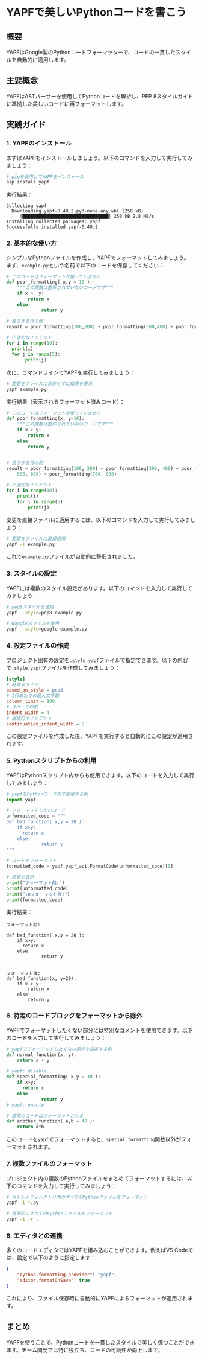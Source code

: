 # YAPFで美しいPythonコードを書こう

## 概要
YAPFはGoogle製のPythonコードフォーマッターで、コードの一貫したスタイルを自動的に適用します。

## 主要概念
YAPFはASTパーサーを使用してPythonコードを解析し、PEP 8スタイルガイドに準拠した美しいコードに再フォーマットします。

## 実践ガイド

### 1. YAPFのインストール

まずはYAPFをインストールしましょう。以下のコマンドを入力して実行してみましょう：

```python
# pipを使用してYAPFをインストール
pip install yapf
```

実行結果：
```
Collecting yapf
  Downloading yapf-0.40.2-py3-none-any.whl (250 kB)
     |████████████████████████████████| 250 kB 2.8 MB/s
Installing collected packages: yapf
Successfully installed yapf-0.40.2
```

### 2. 基本的な使い方

シンプルなPythonファイルを作成し、YAPFでフォーマットしてみましょう。
まず、`example.py`という名前で以下のコードを保存してください：

```python
# このコードはフォーマットが整っていません
def poor_formatting( x,y = 10 ):
    """この関数は整形されていないコードです"""
    if x >  y:
        return x
    else:
             return y

# 長すぎる行の例
result = poor_formatting(100,200) + poor_formatting(300,400) + poor_formatting(500,600) + poor_formatting(700,800)

# 不適切なインデント
for i in range(10):
  print(i)
  for j in range(5):
       print(j)
```

次に、コマンドラインでYAPFを実行してみましょう：

```bash
# 変更をファイルに保存せずに結果を表示
yapf example.py
```

実行結果（表示されるフォーマット済みコード）：
```python
# このコードはフォーマットが整っていません
def poor_formatting(x, y=10):
    """この関数は整形されていないコードです"""
    if x > y:
        return x
    else:
        return y


# 長すぎる行の例
result = poor_formatting(100, 200) + poor_formatting(300, 400) + poor_formatting(
    500, 600) + poor_formatting(700, 800)

# 不適切なインデント
for i in range(10):
    print(i)
    for j in range(5):
        print(j)
```

変更を直接ファイルに適用するには、以下のコマンドを入力して実行してみましょう：

```bash
# 変更をファイルに直接適用
yapf -i example.py
```

これで`example.py`ファイルが自動的に整形されました。

### 3. スタイルの設定

YAPFには複数のスタイル設定があります。以下のコマンドを入力して実行してみましょう：

```bash
# pep8スタイルを使用
yapf --style=pep8 example.py

# Googleスタイルを使用
yapf --style=google example.py
```

### 4. 設定ファイルの作成

プロジェクト固有の設定を`.style.yapf`ファイルで指定できます。以下の内容で`.style.yapf`ファイルを作成してみましょう：

```ini
[style]
# 基本スタイル
based_on_style = pep8
# 1行あたりの最大文字数
column_limit = 100
# スペースの数
indent_width = 4
# 継続行のインデント
continuation_indent_width = 8
```

この設定ファイルを作成した後、YAPFを実行すると自動的にこの設定が適用されます。

### 5. Pythonスクリプトからの利用

YAPFはPythonスクリプト内からも使用できます。以下のコードを入力して実行してみましょう：

```python
# yapfをPythonコード内で使用する例
import yapf

# フォーマットしたいコード
unformatted_code = """
def bad_function( x,y = 20 ):
    if x>y:
      return x
    else:
             return y
"""

# コードをフォーマット
formatted_code = yapf.yapf_api.FormatCode(unformatted_code)[0]

# 結果を表示
print("フォーマット前:")
print(unformatted_code)
print("\nフォーマット後:")
print(formatted_code)
```

実行結果：
```
フォーマット前:

def bad_function( x,y = 20 ):
    if x>y:
      return x
    else:
             return y


フォーマット後:
def bad_function(x, y=20):
    if x > y:
        return x
    else:
        return y
```

### 6. 特定のコードブロックをフォーマットから除外

YAPFでフォーマットしたくない部分には特別なコメントを使用できます。以下のコードを入力して実行してみましょう：

```python
# yapfでフォーマットしたくない部分を指定する例
def normal_function(x, y):
    return x + y

# yapf: disable
def special_formatting( x,y = 30 ):
    if x>y:
      return x
    else:
             return y
# yapf: enable

# 通常のコードはフォーマットされる
def another_function( a,b = 40 ):
    return a*b
```

このコードを`yapf`でフォーマットすると、`special_formatting`関数以外がフォーマットされます。

### 7. 複数ファイルのフォーマット

プロジェクト内の複数のPythonファイルをまとめてフォーマットするには、以下のコマンドを入力して実行してみましょう：

```bash
# カレントディレクトリ内のすべてのPythonファイルをフォーマット
yapf -i *.py

# 再帰的にすべてのPythonファイルをフォーマット
yapf -i -r .
```

### 8. エディタとの連携

多くのコードエディタではYAPFを組み込むことができます。例えばVS Codeでは、設定で以下のように指定します：

```json
{
    "python.formatting.provider": "yapf",
    "editor.formatOnSave": true
}
```

これにより、ファイル保存時に自動的にYAPFによるフォーマットが適用されます。

## まとめ

YAPFを使うことで、Pythonコードを一貫したスタイルで美しく保つことができます。チーム開発では特に役立ち、コードの可読性が向上します。
